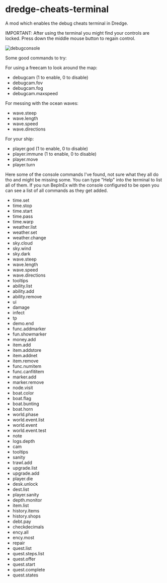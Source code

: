# dredge-cheats-terminal
A mod which enables the debug cheats terminal in Dredge.

IMPORTANT: After using the terminal you might find your controls are locked. Press down the middle mouse button to regain control.

![debugconsole](https://user-images.githubusercontent.com/22628069/235367741-b1b6b1f2-ab89-4ddf-944a-172137f88fc9.png)

Some good commands to try:

For using a freecam to look around the map:
- debugcam (1 to enable, 0 to disable)
- debugcam.fov
- debugcam.fog
- debugcam.maxspeed

For messing with the ocean waves:
- wave.steep
- wave.length
- wave.speed
- wave.directions

For your ship:
- player.god (1 to enable, 0 to disable)
- player.immune (1 to enable, 0 to disable)
- player.move
- player.turn

Here some of the console commands I've found, not sure what they all do tho and might be missing some. You can type "Help" into the terminal to list all of them.
If you run BepInEx with the console configured to be open you can see a list of all commands as they get added.

- time.set
- time.stop
- time.start
- time.pass
- time.warp
- weather.list
- weather.set
- weather.change
- sky.cloud
- sky.wind
- sky.dark
- wave.steep
- wave.length
- wave.speed
- wave.directions
- tooltips
- ability.list
- ability.add
- ability.remove
- ui
- damage
- infect
- tp
- demo.end
- func.addmarker
- fun.showmarker
- money.add
- item.add
- item.addstore
- item.addnet
- item.remove
- func.numitem
- func.canfititem
- marker.add
- marker.remove
- node.visit
- boat.color
- boat.flag
- boat.bunting
- boat.horn
- world.phase
- world.event.list
- world.event
- world.event.test
- note
- logs.depth
- cam
- tooltips
- sanity
- trawl.add
- upgrade.list
- upgrade.add
- player.die
- desk.unlock
- dest.list
- player.sanity
- depth.monitor
- item.list
- history.items
- history.shops
- debt.pay
- checkdecimals
- ency.all
- ency.most
- repair
- quest.list
- quest.steps.list
- quest.offer
- quest.start
- quest.complete
- quest.states
